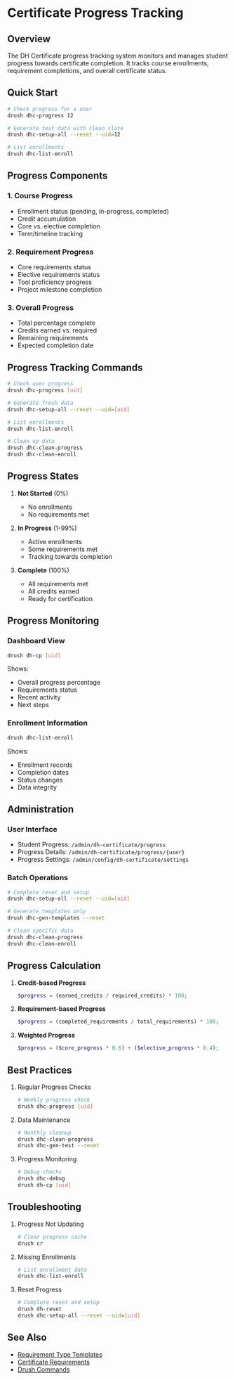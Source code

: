 # Certificate Progress Tracking

## Overview

The DH Certificate progress tracking system monitors and manages student progress towards certificate completion. It tracks course enrollments, requirement completions, and overall certificate status.

## Quick Start

```bash
# Check progress for a user
drush dhc-progress 12

# Generate test data with clean slate
drush dhc-setup-all --reset --uid=12

# List enrollments
drush dhc-list-enroll
```

## Progress Components

### 1. Course Progress
- Enrollment status (pending, in-progress, completed)
- Credit accumulation
- Core vs. elective completion
- Term/timeline tracking

### 2. Requirement Progress
- Core requirements status
- Elective requirements status
- Tool proficiency progress
- Project milestone completion

### 3. Overall Progress
- Total percentage complete
- Credits earned vs. required
- Remaining requirements
- Expected completion date

## Progress Tracking Commands

```bash
# Check user progress
drush dhc-progress [uid]

# Generate fresh data
drush dhc-setup-all --reset --uid=[uid]

# List enrollments
drush dhc-list-enroll

# Clean up data
drush dhc-clean-progress
drush dhc-clean-enroll
```

## Progress States

1. **Not Started** (0%)
   - No enrollments
   - No requirements met

2. **In Progress** (1-99%)
   - Active enrollments
   - Some requirements met
   - Tracking towards completion

3. **Complete** (100%)
   - All requirements met
   - All credits earned
   - Ready for certification

## Progress Monitoring

### Dashboard View
```bash
drush dh-cp [uid]
```
Shows:
- Overall progress percentage
- Requirements status
- Recent activity
- Next steps

### Enrollment Information
```bash
drush dhc-list-enroll
```
Shows:
- Enrollment records
- Completion dates
- Status changes
- Data integrity

## Administration

### User Interface
- Student Progress: `/admin/dh-certificate/progress`
- Progress Details: `/admin/dh-certificate/progress/{user}`
- Progress Settings: `/admin/config/dh-certificate/settings`

### Batch Operations
```bash
# Complete reset and setup
drush dhc-setup-all --reset --uid=[uid]

# Generate templates only
drush dhc-gen-templates --reset

# Clean specific data
drush dhc-clean-progress
drush dhc-clean-enroll
```

## Progress Calculation

1. **Credit-based Progress**
   ```php
   $progress = (earned_credits / required_credits) * 100;
   ```

2. **Requirement-based Progress**
   ```php
   $progress = (completed_requirements / total_requirements) * 100;
   ```

3. **Weighted Progress**
   ```php
   $progress = ($core_progress * 0.6) + ($elective_progress * 0.4);
   ```

## Best Practices

1. Regular Progress Checks
   ```bash
   # Weekly progress check
   drush dhc-progress [uid]
   ```

2. Data Maintenance
   ```bash
   # Monthly cleanup
   drush dhc-clean-progress
   drush dhc-gen-test --reset
   ```

3. Progress Monitoring
   ```bash
   # Debug checks
   drush dhc-debug
   drush dh-cp [uid]
   ```

## Troubleshooting

1. Progress Not Updating
   ```bash
   # Clear progress cache
   drush cr
   ```

2. Missing Enrollments
   ```bash
   # List enrollment data
   drush dhc-list-enroll
   ```

3. Reset Progress
   ```bash
   # Complete reset and setup
   drush dh-reset
   drush dhc-setup-all --reset --uid=[uid]
   ```

## See Also

- [Requirement Type Templates](requirement-templates.md)
- [Certificate Requirements](requirements.md)
- [Drush Commands](drush.md)
